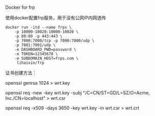 Docker for frp

使用docker配置frp服务，用于没有公网IP内网透传


    docker run -itd --name frps \
        -p 10000-10020:10000-10020 \
        -p 80:80 -p 443:443 \
        -p 7000:7000/tcp -p 7000:7000/udp \
        -p 7001:7001/udp \
        -e DASHBOARD_PWD=password \
        -e TOKEN=12345678 \
        -e SUBDOMAIN_HOST=frps.com \
         lihaixin/frp

证书创建方法：

openssl genrsa 1024 > wrt.key

openssl req -new -key wrt.key -subj "/C=CN/ST=GD/L=SZ/O=Acme, Inc./CN=localhost" > wrt.csr

openssl req -x509 -days 3650 -key wrt.key -in wrt.csr > wrt.crt

